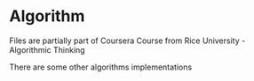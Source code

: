 # Algorithm
Files are partially part of Coursera Course from Rice University - Algorithmic Thinking

There are some other algorithms implementations


